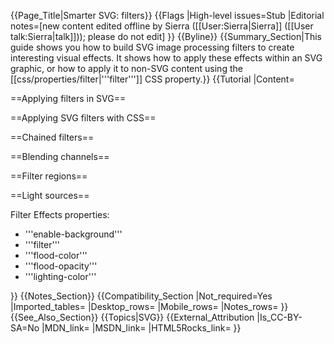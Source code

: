 {{Page_Title|Smarter SVG: filters}}
{{Flags
|High-level issues=Stub
|Editorial notes=[new content edited offline by Sierra ([[User:Sierra|Sierra]] ([[User talk:Sierra|talk]])); please do not edit]
}}
{{Byline}}
{{Summary_Section|This guide shows you how to build SVG image processing filters to create interesting visual effects. It shows how to apply these effects within an SVG graphic, or how to apply it to non-SVG content using the [[css/properties/filter|'''filter''']] CSS property.}}
{{Tutorial
|Content=

==Applying filters in SVG==

==Applying SVG filters with CSS==

==Chained filters==

==Blending channels==

==Filter regions==

==Light sources==

Filter Effects properties:
* '''enable-background'''
* '''filter'''
* '''flood-color'''
* '''flood-opacity'''
* '''lighting-color'''

<!--
 15 Filter Effects
    15.1 Introduction
    15.2 An example
    15.3 The 'filter' element
    15.4 The 'filter' property
    15.5 Filter effects region
    15.6 Accessing the background image
    15.7 Filter primitives overview
        15.7.1 Overview
        15.7.2 Common attributes
        15.7.3 Filter primitive subregion
    15.8 Light source elements and properties
        15.8.1 Introduction
        15.8.2 Light source 'feDistantLight'
        15.8.3 Light source 'fePointLight'
        15.8.4 Light source 'feSpotLight'
        15.8.5 The 'lighting-color' property
    15.9 Filter primitive 'feBlend'
    15.10 Filter primitive 'feColorMatrix'
    15.11 Filter primitive 'feComponentTransfer'
    15.12 Filter primitive 'feComposite'
    15.13 Filter primitive 'feConvolveMatrix'
    15.14 Filter primitive 'feDiffuseLighting'
    15.15 Filter primitive 'feDisplacementMap'
    15.16 Filter primitive 'feFlood'
    15.17 Filter primitive 'feGaussianBlur'
    15.18 Filter primitive 'feImage'
    15.19 Filter primitive 'feMerge'
    15.20 Filter primitive 'feMorphology'
    15.21 Filter primitive 'feOffset'
    15.22 Filter primitive 'feSpecularLighting'
    15.23 Filter primitive 'feTile'
    15.24 Filter primitive 'feTurbulence'
-->

}}
{{Notes_Section}}
{{Compatibility_Section
|Not_required=Yes
|Imported_tables=
|Desktop_rows=
|Mobile_rows=
|Notes_rows=
}}
{{See_Also_Section}}
{{Topics|SVG}}
{{External_Attribution
|Is_CC-BY-SA=No
|MDN_link=
|MSDN_link=
|HTML5Rocks_link=
}}